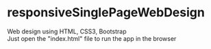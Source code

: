 # responsiveSinglePageWebDesign
Web design using HTML, CSS3, Bootstrap <br>
Just open the "index.html" file to run the app in the browser

